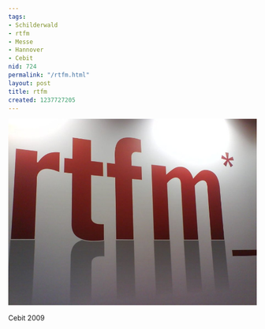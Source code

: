 ```yaml
---
tags:
- Schilderwald
- rtfm
- Messe
- Hannover
- Cebit
nid: 724
permalink: "/rtfm.html"
layout: post
title: rtfm
created: 1237727205
---
```

<img src="/assets/imgs/rtfm-cebit.jpg"  alt="RTFM" />
<p>Cebit 2009</p>
